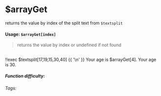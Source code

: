 # $arrayGet
returns the value by index of the split text from `$textsplit`

#### Usage: `$arrayGet[index]`
> returns the value by index or undefined if not found
<br/>
<discord-messages>
	<discord-message :bot="false" role-color="#ffcc9a" author="Member">
		!!exec $textsplit[17,19,15,30,40] {{ '\n' }} Your age is $arrayGet[4].
	</discord-message>
	<discord-message :bot="true" role-color="#0099ff" author="Custom Command" avatar="https://media.discordapp.net/avatars/725721249652670555/781224f90c3b841ba5b40678e032f74a.webp">
		Your age is 30.
	</discord-message>
</discord-messages>

##### Function difficulty: <Badge type="tip" text="Easy" vertical="middle" /> 
###### Tags: <Badge type="tip" text="array" vertical="middle" /> <Badge type="tip" text="get" vertical="middle" /> <Badge type="tip" text="textsplit" vertical="middle" />
